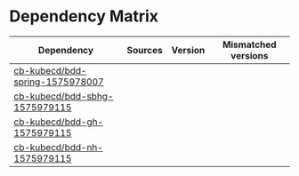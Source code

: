 # Dependency Matrix

Dependency | Sources | Version | Mismatched versions
---------- | ------- | ------- | -------------------
[cb-kubecd/bdd-spring-1575978007](https://github.com/cb-kubecd/bdd-spring-1575978007.git) |  | []() | 
[cb-kubecd/bdd-sbhg-1575979115](https://github.com/cb-kubecd/bdd-sbhg-1575979115.git) |  | []() | 
[cb-kubecd/bdd-gh-1575979115](https://github.com/cb-kubecd/bdd-gh-1575979115.git) |  | []() | 
[cb-kubecd/bdd-nh-1575979115](https://github.com/cb-kubecd/bdd-nh-1575979115.git) |  | []() | 
